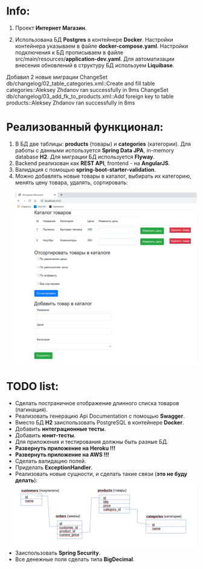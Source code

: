# Info:

1. Проект **Интернет Магазин**.

2. Использована БД **Postgres** в контейнере **Docker**.
Настройки контейнера указываем в файле **docker-compose.yaml**.
Настройки подключения к БД прописываем в файле src/main/resources/**application-dev.yaml**.
Для автоматизации внесения обновлений в структуру БД используем **Liquibase**.

Добавил 2 новые миграции
ChangeSet db/changelog/02_table_categories.xml::Create and fill table categories::Aleksey Zhdanov ran successfully in 9ms
ChangeSet db/changelog/03_add_fk_to_products.xml::Add foreign key to table products::Aleksey Zhdanov ran successfully in 8ms



# Реализованный функционал:
1. В БД две таблицы: **products** (товары) и **categories** (категории). Для работы с данными используется 
**Spring Data JPA**, in-memory database **H2**. Для миграции БД используется **Flyway**.
2. Backend реализован как **REST API**, frontend - на **AngularJS**.
3. Валидация с помощью **spring-boot-starter-validation**.
4. Можно добавлять новые товары в каталог, выбирать их категорию, менять цену товара, удалять, сортировать:  
![](https://github.com/aleksey-nsk/online_store/blob/main/screenshots/01_store_frontend_new.png)  

# TODO list:
- Сделать постраничное отображение длинного списка товаров (пагинация).
- Реализовать генерацию Api Documentation с помощью **Swagger**.
- Вместо БД **H2** заиспользовать PostgreSQL в контейнере **Docker**.
- Добавить **интеграционные тесты**.
- Добавить **юнит-тесты**.
- Для приложения и тестирования должны быть разные БД.
- **Развернуть приложение на Heroku !!!**
- **Развернуть приложение на AWS !!!**
- Сделать валидацию полей.
- Приделать **ExceptionHandler**.
- Реализовать новые сущности, и сделать такие связи (**это не буду делать**):  
![](https://github.com/aleksey-nsk/online_store/blob/main/screenshots/02_db_todo.png)  
- Заиспользовать **Spring Security**.
- Все денежные поля сделать типа **BigDecimal**.
